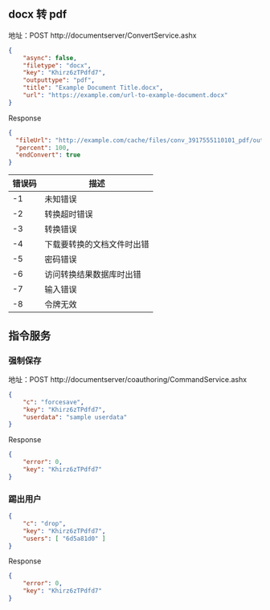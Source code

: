 ## docx 转 pdf

地址：POST http://documentserver/ConvertService.ashx
```json
{
    "async": false,
    "filetype": "docx",
    "key": "Khirz6zTPdfd7",
    "outputtype": "pdf",
    "title": "Example Document Title.docx",
    "url": "https://example.com/url-to-example-document.docx"
}
```

Response

```json
{
  "fileUrl": "http://example.com/cache/files/conv_3917555110101_pdf/output.pdf/Example%20Document%20Title.pdf?md5=Yi-k3hvnnp_30xfBQ9gcFg&expires=1663401660&disposition=attachment&filename=Example%20Document%20Title.pdf",
  "percent": 100,
  "endConvert": true
}
```


| 错误码 | 描述                       |
| ------ | -------------------------- |
| -1     | 未知错误                   |
| -2     | 转换超时错误               |
| -3     | 转换错误                   |
| -4     | 下载要转换的文档文件时出错 |
| -5     | 密码错误                   |
| -6     | 访问转换结果数据库时出错   |
| -7     | 输入错误                   |
| -8     | 令牌无效                   |


## 指令服务

### 强制保存

地址：POST http://documentserver/coauthoring/CommandService.ashx

```json
{
    "c": "forcesave",
    "key": "Khirz6zTPdfd7",
    "userdata": "sample userdata"
}
```

Response

```json
{
    "error": 0,
    "key": "Khirz6zTPdfd7"
}
```

### 踢出用户

```json
{
    "c": "drop",
    "key": "Khirz6zTPdfd7",
    "users": [ "6d5a81d0" ]
}
```

Response

```json
{
    "error": 0,
    "key": "Khirz6zTPdfd7"
}
```



<script setup>
import Footer from '../components/Footer.vue'
</script>

<Footer/>
